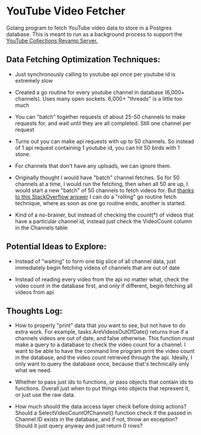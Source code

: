 # YouTube Video Fetcher

Golang program to fetch YouTube video data to store in a Postgres database. This is meant to run as a background process to support the [YouTube Collections Revamp Server.](https://github.com/GabeMeister/Youtube-Collections-Revamp-Server)

## Data Fetching Optimization Techniques:

- Just synchronously calling to youtube api once per youtube id is extremely slow

- Created a go routine for every youtube channel in database (6,000+ channels). Uses many open sockets. 6,000+ "threads" is a little too much

- You can "batch" together requests of about 25-50 channels to make requests for, and wait until they are all completed. Still one channel per request

- Turns out you can make api requests with up to 50 channels. So instead of 1 api request containing 1 youtube id, you can hit 50 birds with 1 stone.

- For channels that don't have any uploads, we can ignore them.

- Originally thought I would have "batch" channel fetches. So for 50 channels at a time, I would run the fetching, then when all 50 are up, I would start a new "batch" of 50 channels to fetch videos for. But [thanks to this StackOverflow answer](http://stackoverflow.com/a/25324090/1751481) I can do a "rolling" go routine fetch technique, where as soon as one go routine ends, another is started.

- Kind of a no-brainer, but instead of checking the count(*) of videos that have a particular channel id, instead just check the VideoCount column in the Channels table

## Potential Ideas to Explore:

- Instead of "waiting" to form one big slice of all channel data, just immediately begin fetching videos of channels that are out of date

- Instead of reading every video from the api no matter what, check the video count in the database first, and only if different, begin fetching all videos from api

## Thoughts Log:

- How to properly "print" data that you want to see, but not have to do extra work. For example, tasks.AreVideosOutOfDate() returns true if a channels videos are out of date, and false otherwise. This function must make a query to a database to check the video count for a channel. I want to be able to have the command line program print the video count in the database, and the video count retrieved through the api. Ideally, I only want to query the database once, because that's technically only what we need. 

- Whether to pass just ids to functions, or pass objects that contain ids to functions. Overall just when to put things into objects that represent it, or just use the raw data.

- How much should the data access layer check before doing actions? Should a SelectVideoCountOfChannel() function check if the passed in Channel ID exists in the database, and if not, throw an exception? Should it just query anyway and just return 0 rows?